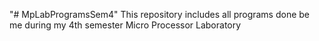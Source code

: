 "# MpLabProgramsSem4" 
This repository includes all programs done be me during my 4th semester Micro Processor Laboratory

